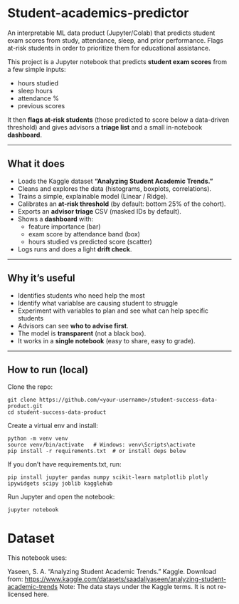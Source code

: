 # Student-academics-predictor
An interpretable ML data product (Jupyter/Colab) that predicts student exam scores from study, attendance, sleep, and prior performance. Flags at-risk students in order to prioritize them for educational assistance.

This project is a Jupyter notebook that predicts **student exam scores** from a few simple inputs:

- hours studied
- sleep hours
- attendance %
- previous scores

It then **flags at-risk students** (those predicted to score below a data-driven threshold) and gives advisors a **triage list** and a small in-notebook **dashboard**.

---

## What it does

- Loads the Kaggle dataset **“Analyzing Student Academic Trends.”**
- Cleans and explores the data (histograms, boxplots, correlations).
- Trains a simple, explainable model (Linear / Ridge).
- Calibrates an **at-risk threshold** (by default: bottom 25% of the cohort).
- Exports an **advisor triage** CSV (masked IDs by default).
- Shows a **dashboard** with:
  - feature importance (bar)
  - exam score by attendance band (box)
  - hours studied vs predicted score (scatter)
- Logs runs and does a light **drift check**.

---

## Why it’s useful

- Identifies students who need help the most
- Identify what variablse are causing student to struggle
- Experiment with variables to plan and see what can help specific students
- Advisors can see **who to advise first**.
- The model is **transparent** (not a black box).
- It works in a **single notebook** (easy to share, easy to grade).

---

## How to run (local)

Clone the repo:
   ```
   git clone https://github.com/<your-username>/student-success-data-product.git
   cd student-success-data-product
   ```

Create a virtual env and install:
```
python -m venv venv
source venv/bin/activate   # Windows: venv\Scripts\activate
pip install -r requirements.txt  # or install deps below
```

If you don’t have requirements.txt, run:
```
pip install jupyter pandas numpy scikit-learn matplotlib plotly ipywidgets scipy joblib kagglehub
```

Run Jupyter and open the notebook:
```
jupyter notebook
```

# Dataset

This notebook uses:

Yaseen, S. A. “Analyzing Student Academic Trends.” Kaggle.
Download from: https://www.kaggle.com/datasets/saadaliyaseen/analyzing-student-academic-trends
Note: The data stays under the Kaggle terms. It is not re-licensed here.
